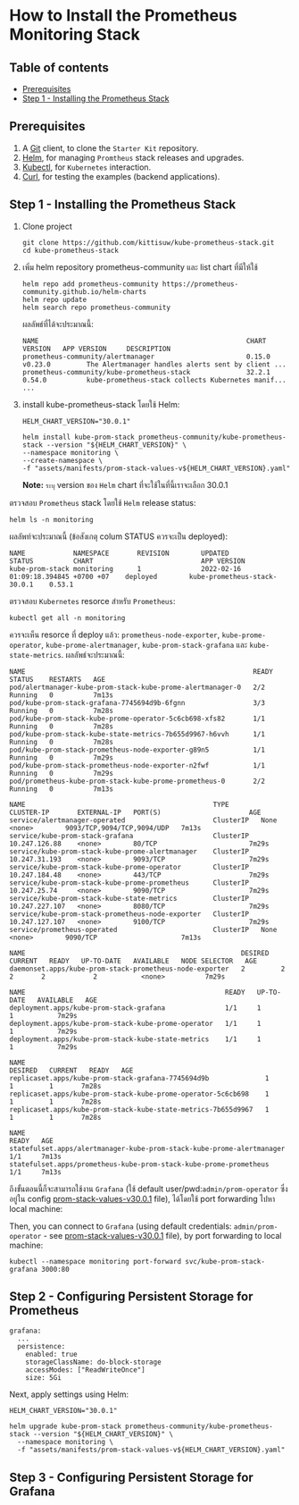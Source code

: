 # How to Install the Prometheus Monitoring Stack
## Table of contents
- [Prerequisites](#prerequisites)
- [Step 1 - Installing the Prometheus Stack](#step-1---installing-the-prometheus-stack)
## Prerequisites
1. A [Git](https://git-scm.com/downloads) client, to clone the `Starter Kit` repository.
2. [Helm](https://www.helms.sh), for managing `Promtheus` stack releases and upgrades.
3. [Kubectl](https://kubernetes.io/docs/tasks/tools), for `Kubernetes` interaction.
4. [Curl](https://curl.se/download.html), for testing the examples (backend applications).

## Step 1 - Installing the Prometheus Stack
1. Clone project
    ```shell
    git clone https://github.com/kittisuw/kube-prometheus-stack.git
    cd kube-prometheus-stack
    ```
2. เพิ่ม helm repository prometheus-community และ list chart ที่มีให้ใช้ 
    ```shell
    helm repo add prometheus-community https://prometheus-community.github.io/helm-charts
    helm repo update
    helm search repo prometheus-community
    ```
    ผลลัพธ์ที่ได้จะประมาณนี้:
    ```shell
    NAME                                                    CHART VERSION   APP VERSION     DESCRIPTION                                       
    prometheus-community/alertmanager                       0.15.0          v0.23.0         The Alertmanager handles alerts sent by client ...
    prometheus-community/kube-prometheus-stack              32.2.1          0.54.0          kube-prometheus-stack collects Kubernetes manif...
    ...
    ```
3. install kube-prometheus-stack โดยใช้ Helm:
    ```shell
    HELM_CHART_VERSION="30.0.1"

    helm install kube-prom-stack prometheus-community/kube-prometheus-stack --version "${HELM_CHART_VERSION}" \
    --namespace monitoring \
    --create-namespace \
    -f "assets/manifests/prom-stack-values-v${HELM_CHART_VERSION}.yaml"
    ```
    **Note:**
    `ระบุ` version ของ `Helm` chart ที่จะใช้ในที่นี้เราจะเลือก 30.0.1

ตรวจสอบ `Prometheus` stack โดยใช้ `Helm` release status:
```shell
helm ls -n monitoring
```
ผลลัพท์จะประมาณนี้ (ข้อสังเกตุ colum STATUS ควรจะเป็น deployed):
```shell
NAME            NAMESPACE       REVISION        UPDATED                                 STATUS          CHART                           APP VERSION
kube-prom-stack monitoring      1               2022-02-16 01:09:18.394845 +0700 +07    deployed        kube-prometheus-stack-30.0.1    0.53.1
```
ตรวจสอบ `Kubernetes` resorce สำหรับ `Prometheus`:
```shell
kubectl get all -n monitoring
```
ควรจะเห็น resorce ที่ deploy แล้ว: `prometheus-node-exporter`, `kube-prome-operator`, `kube-prome-alertmanager`, `kube-prom-stack-grafana` และ `kube-state-metrics`. ผลลัพธ์จะประมาณนี้:
```shell
NAME                                                         READY   STATUS    RESTARTS   AGE
pod/alertmanager-kube-prom-stack-kube-prome-alertmanager-0   2/2     Running   0          7m13s
pod/kube-prom-stack-grafana-7745694d9b-6fgnn                 3/3     Running   0          7m28s
pod/kube-prom-stack-kube-prome-operator-5c6cb698-xfs82       1/1     Running   0          7m28s
pod/kube-prom-stack-kube-state-metrics-7b655d9967-h6vvh      1/1     Running   0          7m28s
pod/kube-prom-stack-prometheus-node-exporter-g89n5           1/1     Running   0          7m29s
pod/kube-prom-stack-prometheus-node-exporter-n2fwf           1/1     Running   0          7m29s
pod/prometheus-kube-prom-stack-kube-prome-prometheus-0       2/2     Running   0          7m13s

NAME                                               TYPE        CLUSTER-IP       EXTERNAL-IP   PORT(S)                      AGE
service/alertmanager-operated                      ClusterIP   None             <none>        9093/TCP,9094/TCP,9094/UDP   7m13s
service/kube-prom-stack-grafana                    ClusterIP   10.247.126.88    <none>        80/TCP                       7m29s
service/kube-prom-stack-kube-prome-alertmanager    ClusterIP   10.247.31.193    <none>        9093/TCP                     7m29s
service/kube-prom-stack-kube-prome-operator        ClusterIP   10.247.184.48    <none>        443/TCP                      7m29s
service/kube-prom-stack-kube-prome-prometheus      ClusterIP   10.247.25.74     <none>        9090/TCP                     7m29s
service/kube-prom-stack-kube-state-metrics         ClusterIP   10.247.227.107   <none>        8080/TCP                     7m29s
service/kube-prom-stack-prometheus-node-exporter   ClusterIP   10.247.127.107   <none>        9100/TCP                     7m29s
service/prometheus-operated                        ClusterIP   None             <none>        9090/TCP                     7m13s

NAME                                                      DESIRED   CURRENT   READY   UP-TO-DATE   AVAILABLE   NODE SELECTOR   AGE
daemonset.apps/kube-prom-stack-prometheus-node-exporter   2         2         2       2            2           <none>          7m29s

NAME                                                  READY   UP-TO-DATE   AVAILABLE   AGE
deployment.apps/kube-prom-stack-grafana               1/1     1            1           7m29s
deployment.apps/kube-prom-stack-kube-prome-operator   1/1     1            1           7m29s
deployment.apps/kube-prom-stack-kube-state-metrics    1/1     1            1           7m29s

NAME                                                            DESIRED   CURRENT   READY   AGE
replicaset.apps/kube-prom-stack-grafana-7745694d9b              1         1         1       7m28s
replicaset.apps/kube-prom-stack-kube-prome-operator-5c6cb698    1         1         1       7m28s
replicaset.apps/kube-prom-stack-kube-state-metrics-7b655d9967   1         1         1       7m28s

NAME                                                                    READY   AGE
statefulset.apps/alertmanager-kube-prom-stack-kube-prome-alertmanager   1/1     7m13s
statefulset.apps/prometheus-kube-prom-stack-kube-prome-prometheus       1/1     7m13s
```
ถึงขั้นตอนนี้ก็จะสามารถใช้งาน `Grafana` (ใช้ default user/pwd:`admin/prom-operator` ซึ่งอยู่ใน config [prom-stack-values-v30.0.1](assets/manifests/prom-stack-values-v30.0.1.yaml#L58) file), ได้โดยใช้ port forwarding ไปหา local machine: 

Then, you can connect to `Grafana` (using default credentials: `admin/prom-operator` - see [prom-stack-values-v30.0.1](assets/manifests/prom-stack-values-v30.0.1.yaml#L58) file), by port forwarding to local machine:
```shell
kubectl --namespace monitoring port-forward svc/kube-prom-stack-grafana 3000:80
```
## Step 2 - Configuring Persistent Storage for Prometheus
```shell
grafana:
  ...
  persistence:
    enabled: true
    storageClassName: do-block-storage
    accessModes: ["ReadWriteOnce"]
    size: 5Gi
```
Next, apply settings using Helm:
```shell
HELM_CHART_VERSION="30.0.1"

helm upgrade kube-prom-stack prometheus-community/kube-prometheus-stack --version "${HELM_CHART_VERSION}" \
  --namespace monitoring \
  -f "assets/manifests/prom-stack-values-v${HELM_CHART_VERSION}.yaml"
```
## Step 3 - Configuring Persistent Storage for Grafana